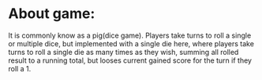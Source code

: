 <h1>About game:</h1>
It is commonly know as a pig(dice game). Players take turns to roll a single or multiple dice, but implemented with a single die here, where players take turns to roll a single die as many times as they wish, summing all rolled result to a running total, but looses current gained score for the turn if they roll a 1.
